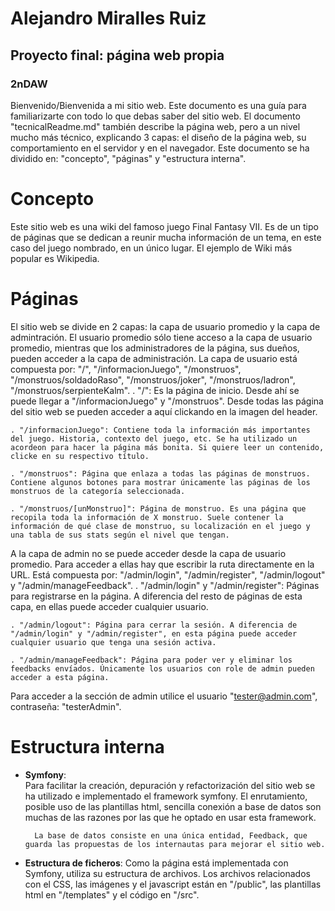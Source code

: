# Alejandro Miralles Ruiz
## Proyecto final: página web propia
### 2nDAW

Bienvenido/Bienvenida a mi sitio web. Este documento es una guía para familiarizarte con todo lo que debas saber del sitio web. El documento "tecnicalReadme.md" también describe la página web, pero a un nivel mucho más técnico, explicando 3 capas: el diseño de la página web, su comportamiento en el servidor y en el navegador.
Este documento se ha dividido en: "concepto", "páginas" y "estructura interna".


# Concepto

Este sitio web es una wiki del famoso juego Final Fantasy VII. Es de un tipo de páginas que se dedican a reunir mucha información de un tema, en este caso del juego nombrado, en un único lugar. El ejemplo de Wiki más popular es Wikipedia.



# Páginas
El sitio web se divide en 2 capas: la capa de usuario promedio y la capa de admintración. El usuario promedio sólo tiene acceso a la capa de usuario promedio, mientras que los administradores de la página, sus dueños, pueden acceder a la capa de administración. 
La capa de usuario está compuesta por: "/", "/informacionJuego", "/monstruos", "/monstruos/soldadoRaso", "/monstruos/joker", "/monstruos/ladron", "/monstruos/serpienteKalm". 
    . "/": Es la página de inicio. Desde ahí se puede llegar a "/informacionJuego" y "/monstruos". Desde todas las página del sitio web se pueden acceder a aquí clickando en la imagen del header. 

    . "/informacionJuego": Contiene toda la información más importantes del juego. Historia, contexto del juego, etc. Se ha utilizado un acordeon para hacer la página más bonita. Si quiere leer un contenido, clicke en su respectivo título.

    . "/monstruos": Página que enlaza a todas las páginas de monstruos. Contiene algunos botones para mostrar únicamente las páginas de los monstruos de la categoría seleccionada.

    . "/monstruos/[unMonstruo]": Página de monstruo. Es una página que recopila toda la información de X monstruo. Suele contener la información de qué clase de monstruo, su localización en el juego y una tabla de sus stats según el nivel que tengan.

A la capa de admin no se puede acceder desde la capa de usuario promedio. Para acceder a ellas hay que escribir la ruta directamente en la URL. Está compuesta por: "/admin/login", "/admin/register", "/admin/logout" y "/admin/manageFeedback".
    . "/admin/login" y "/admin/register": Páginas para registrarse en la página. A diferencia del resto de páginas de esta capa, en ellas puede acceder cualquier usuario. 

    . "/admin/logout": Página para cerrar la sesión. A diferencia de "/admin/login" y "/admin/register", en esta página puede acceder cualquier usuario que tenga una sesión activa.

    . "/admin/manageFeedback": Página para poder ver y eliminar los feedbacks envíados. Únicamente los usuarios con role de admin pueden acceder a esta página.

Para acceder a la sección de admin utilice el usuario "tester@admin.com", contraseña: "testerAdmin".


# Estructura interna

- **Symfony**:  
        Para facilitar la creación, depuración y refactorización del sitio web se ha utilizado e implementado el framework symfony. El enrutamiento, posible uso de las plantillas html, sencilla conexión a base de datos son muchas de las razones por las que he optado en usar esta framework.
        
        La base de datos consiste en una única entidad, Feedback, que guarda las propuestas de los internautas para mejorar el sitio web.

- **Estructura de ficheros**:
        Como la página está implementada con Symfony, utiliza su estructura de archivos. Los archivos relacionados con el CSS, las imágenes y el javascript están en "/public", las plantillas html en "/templates" y el código en "/src".
